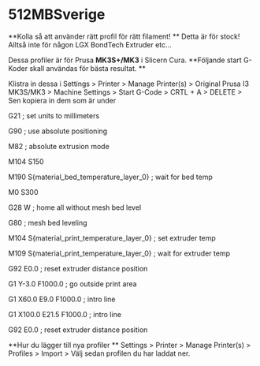 # 512MBSverige
**Kolla så att använder rätt profil för rätt filament! **
Detta är för stock! Alltså inte för någon LGX BondTech Extruder etc...

Dessa profiler är för Prusa **MK3S+/MK3** i Slicern Cura. 
**Följande start G-Koder skall användas för bästa resultat. **

Klistra in dessa i Settings > Printer > Manage Printer(s) > Original Prusa I3 MK3S/MK3 > Machine Settings > Start G-Code > CRTL + A > DELETE > Sen kopiera in dem som är under 

G21 ; set units to millimeters

G90 ; use absolute positioning

M82 ; absolute extrusion mode

M104 S150

M190 S{material_bed_temperature_layer_0} ; wait for bed temp

M0 S300

G28 W ; home all without mesh bed level

G80 ; mesh bed leveling

M104 S{material_print_temperature_layer_0} ; set extruder temp

M109 S{material_print_temperature_layer_0} ; wait for extruder temp

G92 E0.0 ; reset extruder distance position

G1 Y-3.0 F1000.0 ; go outside print area

G1 X60.0 E9.0 F1000.0 ; intro line

G1 X100.0 E21.5 F1000.0 ; intro line

G92 E0.0 ; reset extruder distance position


**Hur du lägger till nya profiler **
Settings > Printer > Manage Printer(s) > Profiles > Import > Välj sedan profilen du har laddat ner. 

